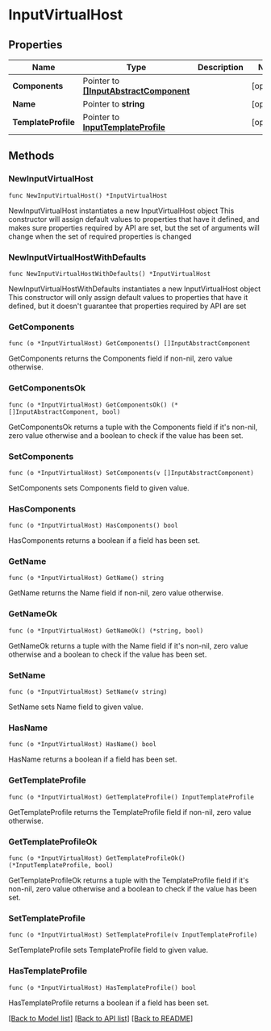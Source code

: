 # InputVirtualHost

## Properties

Name | Type | Description | Notes
------------ | ------------- | ------------- | -------------
**Components** | Pointer to [**[]InputAbstractComponent**](InputAbstractComponent.md) |  | [optional] 
**Name** | Pointer to **string** |  | [optional] 
**TemplateProfile** | Pointer to [**InputTemplateProfile**](InputTemplateProfile.md) |  | [optional] 

## Methods

### NewInputVirtualHost

`func NewInputVirtualHost() *InputVirtualHost`

NewInputVirtualHost instantiates a new InputVirtualHost object
This constructor will assign default values to properties that have it defined,
and makes sure properties required by API are set, but the set of arguments
will change when the set of required properties is changed

### NewInputVirtualHostWithDefaults

`func NewInputVirtualHostWithDefaults() *InputVirtualHost`

NewInputVirtualHostWithDefaults instantiates a new InputVirtualHost object
This constructor will only assign default values to properties that have it defined,
but it doesn't guarantee that properties required by API are set

### GetComponents

`func (o *InputVirtualHost) GetComponents() []InputAbstractComponent`

GetComponents returns the Components field if non-nil, zero value otherwise.

### GetComponentsOk

`func (o *InputVirtualHost) GetComponentsOk() (*[]InputAbstractComponent, bool)`

GetComponentsOk returns a tuple with the Components field if it's non-nil, zero value otherwise
and a boolean to check if the value has been set.

### SetComponents

`func (o *InputVirtualHost) SetComponents(v []InputAbstractComponent)`

SetComponents sets Components field to given value.

### HasComponents

`func (o *InputVirtualHost) HasComponents() bool`

HasComponents returns a boolean if a field has been set.

### GetName

`func (o *InputVirtualHost) GetName() string`

GetName returns the Name field if non-nil, zero value otherwise.

### GetNameOk

`func (o *InputVirtualHost) GetNameOk() (*string, bool)`

GetNameOk returns a tuple with the Name field if it's non-nil, zero value otherwise
and a boolean to check if the value has been set.

### SetName

`func (o *InputVirtualHost) SetName(v string)`

SetName sets Name field to given value.

### HasName

`func (o *InputVirtualHost) HasName() bool`

HasName returns a boolean if a field has been set.

### GetTemplateProfile

`func (o *InputVirtualHost) GetTemplateProfile() InputTemplateProfile`

GetTemplateProfile returns the TemplateProfile field if non-nil, zero value otherwise.

### GetTemplateProfileOk

`func (o *InputVirtualHost) GetTemplateProfileOk() (*InputTemplateProfile, bool)`

GetTemplateProfileOk returns a tuple with the TemplateProfile field if it's non-nil, zero value otherwise
and a boolean to check if the value has been set.

### SetTemplateProfile

`func (o *InputVirtualHost) SetTemplateProfile(v InputTemplateProfile)`

SetTemplateProfile sets TemplateProfile field to given value.

### HasTemplateProfile

`func (o *InputVirtualHost) HasTemplateProfile() bool`

HasTemplateProfile returns a boolean if a field has been set.


[[Back to Model list]](../README.md#documentation-for-models) [[Back to API list]](../README.md#documentation-for-api-endpoints) [[Back to README]](../README.md)


